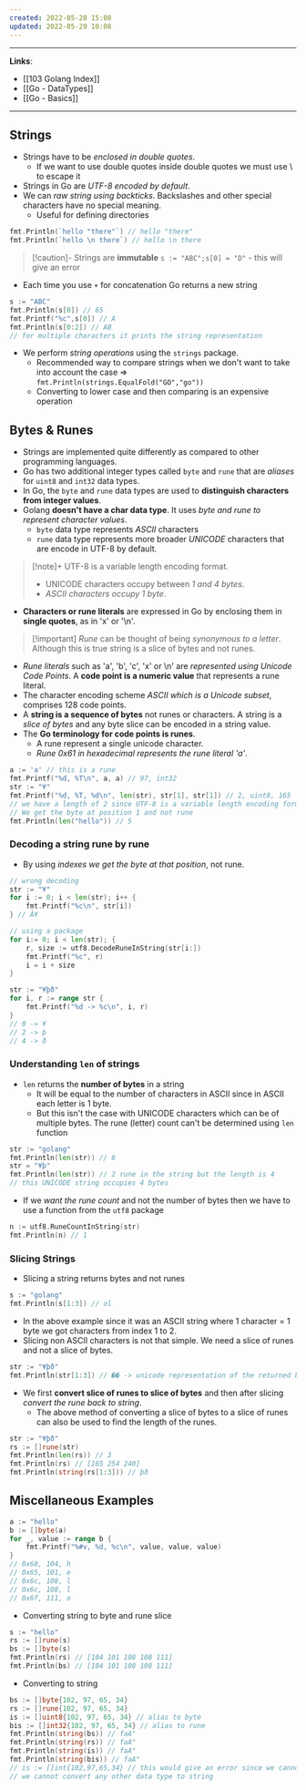 ```yaml
---
created: 2022-05-28 15:08
updated: 2022-05-29 10:08
---
```

---
**Links**: 
- [[103 Golang Index]]
- [[Go - DataTypes]]
- [[Go - Basics]]

---
## Strings
- Strings have to be *enclosed in double quotes*.
	- If we want to use double quotes inside double quotes we must use \ to escape it
- Strings in Go are *UTF-8 encoded by default*.
- We can *raw string using backticks*. Backslashes and other special characters have no special meaning.
	- Useful for defining directories
```go
fmt.Println(`hello "there"`) // hello "there"
fmt.Println(`hello \n there`) // hello \n there
```

> [!caution]- Strings are **immutable**
> `s := "ABC";s[0] = "D"` - this will give an error

- Each time you use `+` for concatenation Go returns a new string

```go
s := "ABC"
fmt.Println(s[0]) // 65
fmt.Printf("%c",s[0]) // A
fmt.Println(s[0:2]) // AB
// for multiple characters it prints the string representation
```

- We perform *string operations* using the `strings` package.
	- Recommended way to compare strings when we don't want to take into account the case => `fmt.Println(strings.EqualFold("GO","go"))`
	- Converting to lower case and then comparing is an expensive operation


## Bytes & Runes
- Strings are implemented quite differently as compared to other programming languages.
- Go has two additional integer types called `byte` and `rune` that are *aliases* for `uint8` and `int32` data types. 
- In Go, the `byte` and `rune` data types are used to **distinguish characters from integer values**.
- Golang **doesn't have a char data type**. It uses *byte and rune to represent character values*.
	- `byte` data type represents *ASCII* characters
	- `rune` data type represents more broader *UNICODE* characters that are encode in UTF-8 by default.

> [!note]+ UTF-8 is a variable length encoding format. 
> - UNICODE characters occupy between *1 and 4 bytes*.
> - *ASCII characters occupy 1 byte*.

- **Characters or rune literals** are expressed in Go by enclosing them in **single quotes**, as in 'x' or '\n'. 

> [!important] *Rune* can be thought of being *synonymous to a letter*. Although this is true string is a slice of bytes and not runes.

- *Rune literals* such as 'a', 'b', 'c', 'x' or \n' are *represented using Unicode Code Points*. A **code point is a numeric value** that represents a rune literal.
- The character encoding scheme *ASCII which is a Unicode subset*, comprises 128 code points.
- A **string is a sequence of bytes** not runes or characters. A string is a *slice of bytes* and any byte slice can be encoded in a string value.
- The **Go terminology for code points is runes**. 
	- A rune represent a single unicode character. 
	- *Rune 0x61 in hexadecimal represents the rune literal 'a'*.

```go
a := 'a' // this is a rune
fmt.Printf("%d, %T\n", a, a) // 97, int32
str := "¥"
fmt.Printf("%d, %T, %d\n", len(str), str[1], str[1]) // 2, uint8, 165
// we have a length of 2 since UTF-8 is a variable length encoding format and the character occupies 2 bytes
// We get the byte at position 1 and not rune
fmt.Println(len("hello")) // 5
```
### Decoding a string rune by rune
- By using *indexes we get the byte at that position*, not rune.
```go
// wrong decoding
str := "¥"
for i := 0; i < len(str); i++ {
	fmt.Printf("%c\n", str[i])
} // Â¥

// using a package
for i:= 0; i < len(str); {
	r, size := utf8.DecodeRuneInString(str[i:])
	fmt.Printf("%c", r)
	i = i + size
}

str := "¥þð"
for i, r := range str {
	fmt.Printf("%d -> %c\n", i, r) 
}
// 0 -> ¥
// 2 -> þ
// 4 -> ð
```

### Understanding `len` of strings
- `len` returns the **number of bytes** in a string
	- It will be equal to the number of characters in ASCII since in ASCII each letter is 1 byte.
	- But this isn't the case with UNICODE characters which can be of multiple bytes. The rune (letter) count can't be determined using `len` function
```go
str := "golang"
fmt.Println(len(str)) // 6
str = "¥þ"
fmt.Println(len(str)) // 2 rune in the string but the length is 4
// this UNICODE string occupies 4 bytes
```
- If we *want the rune count* and not the number of bytes then we have to use a function from the `utf8` package
```go
n := utf8.RuneCountInString(str)
fmt.Println(n) // 1
```

### Slicing Strings
- Slicing a string returns bytes and not runes
```go
s := "golang"
fmt.Println(s[1:3]) // ol
```
- In the above example since it was an ASCII string where 1 character = 1 byte we got characters from index 1 to 2.
- Slicing non ASCII characters is not that simple. We need a slice of runes and not a slice of bytes.
```go
str := "¥þð"
fmt.Println(str[1:3]) // �� -> unicode representation of the returned bytes
```
- We first **convert slice of runes to slice of bytes** and then after slicing *convert the rune back to string*.
	- The above method of converting a slice of bytes to a slice of runes can also be used to find the length of the runes.
```go
str := "¥þð"
rs := []rune(str)
fmt.Println(len(rs)) // 3
fmt.Println(rs) // [165 254 240]
fmt.Println(string(rs[1:3])) // þð
```

## Miscellaneous Examples
```go
a := "hello"
b := []byte(a)
for _, value := range b {
	fmt.Printf("%#v, %d, %c\n", value, value, value)
}
// 0x68, 104, h
// 0x65, 101, e
// 0x6c, 108, l
// 0x6c, 108, l
// 0x6f, 111, o 
```
- Converting string to byte and rune slice
```go
s := "hello"
rs := []rune(s)
bs := []byte(s)
fmt.Println(rs) // [104 101 108 108 111]
fmt.Println(bs) // [104 101 108 108 111]
```
- Converting to string
```go
bs := []byte{102, 97, 65, 34}
rs := []rune{102, 97, 65, 34}
is := []uint8{102, 97, 65, 34} // alias to byte
bis := []int32{102, 97, 65, 34} // alias to rune
fmt.Println(string(bs)) // faA"
fmt.Println(string(rs)) // faA"
fmt.Println(string(is)) // faA"
fmt.Println(string(bis)) // faA"
// is := []int{102,97,65,34} // this would give an error since we cannot convert int to string
// we cannot convert any other data type to string
```